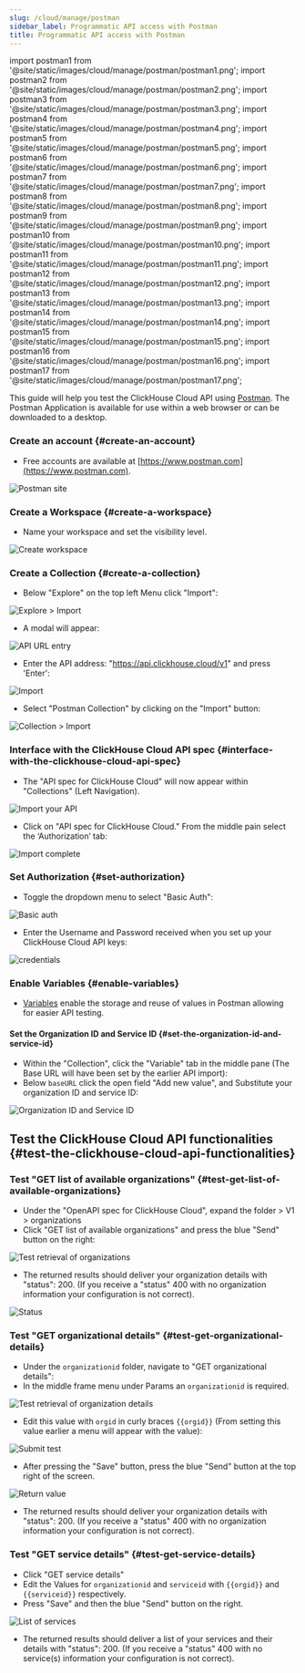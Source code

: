 ```yaml
---
slug: /cloud/manage/postman
sidebar_label: Programmatic API access with Postman
title: Programmatic API access with Postman
---
```


import postman1 from '@site/static/images/cloud/manage/postman/postman1.png';
import postman2 from '@site/static/images/cloud/manage/postman/postman2.png';
import postman3 from '@site/static/images/cloud/manage/postman/postman3.png';
import postman4 from '@site/static/images/cloud/manage/postman/postman4.png';
import postman5 from '@site/static/images/cloud/manage/postman/postman5.png';
import postman6 from '@site/static/images/cloud/manage/postman/postman6.png';
import postman7 from '@site/static/images/cloud/manage/postman/postman7.png';
import postman8 from '@site/static/images/cloud/manage/postman/postman8.png';
import postman9 from '@site/static/images/cloud/manage/postman/postman9.png';
import postman10 from '@site/static/images/cloud/manage/postman/postman10.png';
import postman11 from '@site/static/images/cloud/manage/postman/postman11.png';
import postman12 from '@site/static/images/cloud/manage/postman/postman12.png';
import postman13 from '@site/static/images/cloud/manage/postman/postman13.png';
import postman14 from '@site/static/images/cloud/manage/postman/postman14.png';
import postman15 from '@site/static/images/cloud/manage/postman/postman15.png';
import postman16 from '@site/static/images/cloud/manage/postman/postman16.png';
import postman17 from '@site/static/images/cloud/manage/postman/postman17.png';

This guide will help you test the ClickHouse Cloud API using [Postman](https://www.postman.com/product/what-is-postman/). 
The Postman Application is available for use within a web browser or can be downloaded to a desktop.

### Create an account {#create-an-account}
* Free accounts are available at [https://www.postman.com](https://www.postman.com).

<img src={postman1} alt="Postman site"/>

### Create a Workspace {#create-a-workspace}
* Name your workspace and set the visibility level. 

<img src={postman2} alt="Create workspace"/>

### Create a Collection {#create-a-collection}
* Below "Explore" on the top left Menu click "Import": 

<img src={postman3} alt="Explore > Import"/>

* A modal will appear:

<img src={postman4} alt="API URL entry"/>

* Enter the API address: "https://api.clickhouse.cloud/v1" and press 'Enter':

<img src={postman5} alt="Import"/>

* Select "Postman Collection" by clicking on the "Import" button:

<img src={postman6} alt="Collection > Import"/>

### Interface with the ClickHouse Cloud API spec {#interface-with-the-clickhouse-cloud-api-spec}
* The "API spec for ClickHouse Cloud" will now appear within "Collections" (Left Navigation).

<img src={postman7} alt="Import your API"/>

* Click on "API spec for ClickHouse Cloud." From the middle pain select the ‘Authorization’ tab:

<img src={postman8} alt="Import complete"/>

### Set Authorization {#set-authorization}
* Toggle the dropdown menu to select "Basic Auth":

<img src={postman9} alt="Basic auth"/>

* Enter the Username and Password received when you set up your ClickHouse Cloud API keys:

<img src={postman10} alt="credentials"/>

### Enable Variables {#enable-variables}
* [Variables](https://learning.postman.com/docs/sending-requests/variables/) enable the storage and reuse of values in Postman allowing for easier API testing.
#### Set the Organization ID and Service ID {#set-the-organization-id-and-service-id}
* Within the "Collection", click the "Variable" tab in the middle pane (The Base URL will have been set by the earlier API import):
* Below `baseURL` click the open field "Add new value", and Substitute your organization ID and service ID:

<img src={postman11} alt="Organization ID and Service ID"/>


## Test the ClickHouse Cloud API functionalities {#test-the-clickhouse-cloud-api-functionalities}
### Test "GET list of available organizations" {#test-get-list-of-available-organizations}
* Under the "OpenAPI spec for ClickHouse Cloud", expand the folder > V1 > organizations
* Click "GET list of available organizations" and press the blue "Send" button on the right:

<img src={postman12} alt="Test retrieval of organizations"/>

* The returned results should deliver your organization details with "status": 200. (If you receive a "status" 400 with no organization information your configuration is not correct).

<img src={postman13} alt="Status"/>

### Test "GET organizational details" {#test-get-organizational-details}
* Under the `organizationid` folder, navigate to "GET organizational details":
* In the middle frame menu under Params an `organizationid` is required.

<img src={postman14} alt="Test retrieval of organization details"/>

* Edit this value with `orgid` in curly braces `{{orgid}}` (From setting this value earlier a menu will appear with the value):

<img src={postman15} alt="Submit test"/>

* After pressing the "Save" button, press the blue "Send" button at the top right of the screen.

<img src={postman16} alt="Return value"/>

* The returned results should deliver your organization details with "status": 200. (If you receive a "status" 400 with no organization information your configuration is not correct).

### Test "GET service details" {#test-get-service-details}
* Click "GET service details"
* Edit the Values for `organizationid` and `serviceid` with `{{orgid}}` and `{{serviceid}}` respectively.
* Press "Save" and then the blue "Send" button on the right.

<img src={postman17} alt="List of services"/>

* The returned results should deliver a list of your services and their details with "status": 200. (If you receive a "status" 400 with no service(s) information your configuration is not correct).

